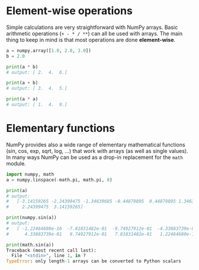 <!--
SPDX-FileCopyrightText: 2019 CSC - IT Center for Science Ltd. <www.csc.fi>

SPDX-License-Identifier: CC-BY-NC-SA-4.0
-->

<!-- Title: Arithmetics and elementary functions -->

<!-- Short description:

In this article we show how to do simple numerical operations with arrays.

-->

# Element-wise operations

Simple calculations are very straightforward with NumPy arrays. Basic
arithmetic operations (`+ - * / **`) can all be used with arrays. The main
thing to keep in mind is that most operations are done **element-wise**.

~~~python
a = numpy.array([1.0, 2.0, 3.0])
b = 2.0

print(a * b)
# output: [ 2.  4.  6.]

print(a + b)
# output: [ 3.  4.  5.]

print(a * a)
# output: [ 1.  4.  9.]
~~~

# Elementary functions

NumPy provides also a wide range of elementary mathematical functions (sin,
cos, exp, sqrt, log, ...) that work with arrays (as well as single values). In
many ways NumPy can be used as a drop-in replacement for the `math` module.

~~~python
import numpy, math
a = numpy.linspace(-math.pi, math.pi, 8)

print(a)
# output:
#   [-3.14159265 -2.24399475 -1.34639685 -0.44879895  0.44879895 1.34639685
#     2.24399475  3.14159265]

print(numpy.sin(a))
# output:
#   [ -1.22464680e-16  -7.81831482e-01  -9.74927912e-01  -4.33883739e-01
#      4.33883739e-01   9.74927912e-01   7.81831482e-01   1.22464680e-16]

print(math.sin(a))
Traceback (most recent call last):
  File "<stdin>", line 1, in ?
TypeError: only length-1 arrays can be converted to Python scalars
~~~
